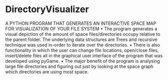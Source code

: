 # DirectoryVisualizer

A PYTHON PROGRAM THAT GENERATES AN INTERACTIVE SPACE MAP FOR VISUALIZATION OF YOUR FILE SYSTEM 
• The program generates a visual depiction of the amount of space files/directories occupy relative to the parent folder. The underlying data structures are Trees and
recursive technique was used in-order to iterate over the directories.
• There is also functionality in which the user can change file locations, open/close files, insert/delete files all in the graphical user interface of the program that was 
developed using pyGame.
• The major benefit of the program is analysing large file directories and figuring out just by looking at the space graph which directories are using most space. 

